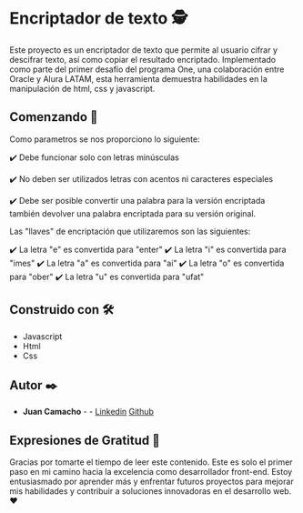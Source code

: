 # Encriptador de texto 🕵️

Este proyecto es un encriptador de texto que permite al usuario cifrar y descifrar texto, así como copiar el resultado encriptado. Implementado como parte del primer desafío del programa One, una colaboración entre Oracle y Alura LATAM, esta herramienta demuestra habilidades en la manipulación de html, css y javascript.

## Comenzando 🚀

Como parametros se nos proporciono lo siguiente:

✔️ Debe funcionar solo con letras minúsculas

✔️ No deben ser utilizados letras con acentos ni caracteres especiales

✔️ Debe ser posible convertir una palabra para la versión encriptada también  	 devolver una palabra encriptada para su versión original.

Las "llaves" de encriptación que utilizaremos son las siguientes:

✔️ La letra "e" es convertida para "enter"
✔️ La letra "i" es convertida para "imes"
✔️ La letra "a" es convertida para "ai"
✔️ La letra "o" es convertida para "ober"
✔️ La letra "u" es convertida para "ufat"

## Construido con 🛠️

- Javascript 
- Html
- Css

## Autor ✒️

* **Juan Camacho** - - [Linkedin](https://www.linkedin.com/in/juan-camacho-65aab3221/) [Github](https://github.com/JuanCamachocss/Challenge-Encriptador-de-texto)


## Expresiones de Gratitud 🎁

Gracias por tomarte el tiempo de leer este contenido. Este es solo el primer paso en mi camino hacia la excelencia como desarrollador front-end. Estoy entusiasmado por aprender más y enfrentar futuros proyectos para mejorar mis habilidades y contribuir a soluciones innovadoras en el desarrollo web. ❤️
